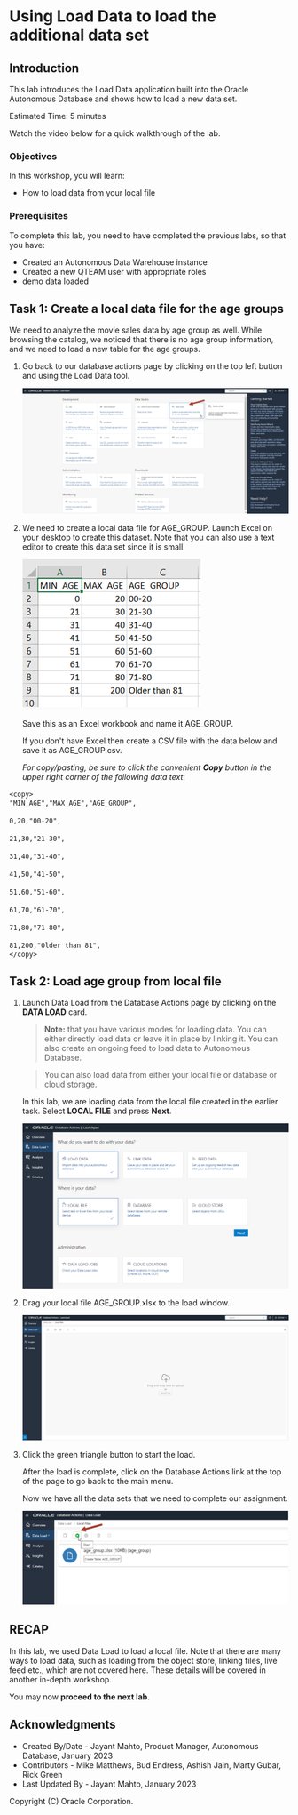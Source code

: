 # Using Load Data to load the additional data set


## Introduction

This lab introduces the Load Data application built into the Oracle Autonomous Database and shows how to load a new data set.

Estimated Time: 5 minutes

Watch the video below for a quick walkthrough of the lab.
[](youtube:youtubeid)

### Objectives

In this workshop, you will learn:
-	How to load data from your local file

### Prerequisites

To complete this lab, you need to have completed the previous labs, so that you have:

- Created an Autonomous Data Warehouse instance
- Created a new QTEAM user with appropriate roles
- demo data loaded

## Task 1: Create a local data file for the age groups

We need to analyze the movie sales data by age group as well. While browsing the catalog,
we noticed that there is no age group information, and we need to load a
new table for the age groups.

1.  Go back to our database actions page by clicking on the
    top left button and using the Load Data tool.

    ![Screenshot of data load card](images/image8_load_card.png)

2.  We need to create a local data file for AGE_GROUP. Launch Excel on
    your desktop to create this dataset. Note that you can also use a
    text editor to create this data set since it is small.

    ![Screenshot of age group data in Excel](images/image9_data_excel.png)

    Save this as an Excel workbook and name it AGE_GROUP.

    If you don't have Excel then create a CSV file with the data below
    and save it as AGE_GROUP.csv.

    *For copy/pasting, be sure to click the convenient __Copy__ button in the upper right corner of the following data text*: 
    
```
<copy>
"MIN_AGE","MAX_AGE","AGE_GROUP",

0,20,"00-20",

21,30,"21-30",

31,40,"31-40",

41,50,"41-50",

51,60,"51-60",

61,70,"61-70",

71,80,"71-80",

81,200,"Older than 81",
</copy>
```

## Task 2: Load age group from local file

1.  Launch Data Load from the Database Actions page by clicking on the **DATA LOAD** card.
    
    >**Note:** that you have various modes for loading data. You can either
    directly load data or leave it in place by linking it. You can
    also create an ongoing feed to load data to Autonomous Database.
    
    >You can also load data from either your local file or database or
    cloud storage.
    
    In this lab, we are loading data from the local file created in the earlier
    task. Select **LOCAL FILE** and press **Next**.

    ![Screenshot of load data options](images/image10_load_option.png)

2.  Drag your local file AGE_GROUP.xlsx to the load window.

    ![Screenshot of pick file for load](images/image11_load_file.png)

3.  Click the green triangle button to start the load.

    After the load is complete, click on the Database Actions link at the top
    of the page to go back to the main menu.
    
    Now we have all the data sets that we need to complete our assignment.

    ![Screenshot of start loading file](images/image12_load_file_start.png)

## RECAP

In this lab, we used Data Load to load a local file. Note that there are many ways to load data, such as loading from the object store, linking files, live feed etc., which are not covered here. These details will be covered in another in-depth workshop.

You may now **proceed to the next lab**.

## Acknowledgments

- Created By/Date - Jayant Mahto, Product Manager, Autonomous Database, January 2023
- Contributors - Mike Matthews, Bud Endress, Ashish Jain, Marty Gubar, Rick Green
- Last Updated By - Jayant Mahto, January 2023


Copyright (C)  Oracle Corporation.